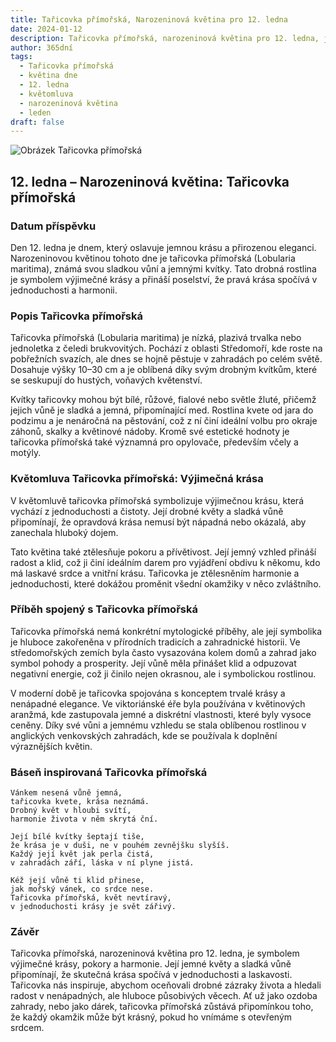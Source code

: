 ```yaml
---
title: Tařicovka přímořská, Narozeninová květina pro 12. ledna
date: 2024-01-12
description: Tařicovka přímořská, narozeninová květina pro 12. ledna, je symbolem Výjimečná krása. Objevte její jedinečný význam, fascinující příběhy a poezii, která oslavuje její krásu.
author: 365dní
tags:
  - Tařicovka přímořská
  - květina dne
  - 12. ledna
  - květomluva
  - narozeninová květina
  - leden
draft: false
---
```


![Obrázek Tařicovka přímořská](https://cdn.pixabay.com/photo/2020/06/22/13/50/sweet-alyssum-5329266_640.jpg#center)

## 12. ledna – Narozeninová květina: Tařicovka přímořská

### Datum příspěvku

Den 12. ledna je dnem, který oslavuje jemnou krásu a přirozenou eleganci. Narozeninovou květinou tohoto dne je tařicovka přímořská (Lobularia maritima), známá svou sladkou vůní a jemnými kvítky. Tato drobná rostlina je symbolem výjimečné krásy a přináší poselství, že pravá krása spočívá v jednoduchosti a harmonii.

### Popis Tařicovka přímořská

Tařicovka přímořská (Lobularia maritima) je nízká, plazivá trvalka nebo jednoletka z čeledi brukvovitých. Pochází z oblasti Středomoří, kde roste na pobřežních svazích, ale dnes se hojně pěstuje v zahradách po celém světě. Dosahuje výšky 10–30 cm a je oblíbená díky svým drobným kvítkům, které se seskupují do hustých, voňavých květenství.

Kvítky tařicovky mohou být bílé, růžové, fialové nebo světle žluté, přičemž jejich vůně je sladká a jemná, připomínající med. Rostlina kvete od jara do podzimu a je nenáročná na pěstování, což z ní činí ideální volbu pro okraje záhonů, skalky a květinové nádoby. Kromě své estetické hodnoty je tařicovka přímořská také významná pro opylovače, především včely a motýly.

### Květomluva Tařicovka přímořská: Výjimečná krása

V květomluvě tařicovka přímořská symbolizuje výjimečnou krásu, která vychází z jednoduchosti a čistoty. Její drobné květy a sladká vůně připomínají, že opravdová krása nemusí být nápadná nebo okázalá, aby zanechala hluboký dojem.

Tato květina také ztělesňuje pokoru a přívětivost. Její jemný vzhled přináší radost a klid, což ji činí ideálním darem pro vyjádření obdivu k někomu, kdo má laskavé srdce a vnitřní krásu. Tařicovka je ztělesněním harmonie a jednoduchosti, které dokážou proměnit všední okamžiky v něco zvláštního.

### Příběh spojený s Tařicovka přímořská

Tařicovka přímořská nemá konkrétní mytologické příběhy, ale její symbolika je hluboce zakořeněna v přírodních tradicích a zahradnické historii. Ve středomořských zemích byla často vysazována kolem domů a zahrad jako symbol pohody a prosperity. Její vůně měla přinášet klid a odpuzovat negativní energie, což ji činilo nejen okrasnou, ale i symbolickou rostlinou.

V moderní době je tařicovka spojována s konceptem trvalé krásy a nenápadné elegance. Ve viktoriánské éře byla používána v květinových aranžmá, kde zastupovala jemné a diskrétní vlastnosti, které byly vysoce ceněny. Díky své vůni a jemnému vzhledu se stala oblíbenou rostlinou v anglických venkovských zahradách, kde se používala k doplnění výraznějších květin.

### Báseň inspirovaná Tařicovka přímořská

```
Vánkem nesená vůně jemná,  
tařicovka kvete, krása neznámá.  
Drobný květ v hloubi svítí,  
harmonie života v něm skrytá ční.  

Její bílé kvítky šeptají tiše,  
že krása je v duši, ne v pouhém zevnějšku slyšíš.  
Každý její květ jak perla čistá,  
v zahradách září, láska v ní plyne jistá.  

Kéž její vůně ti klid přinese,  
jak mořský vánek, co srdce nese.  
Tařicovka přímořská, květ nevtíravý,  
v jednoduchosti krásy je svět zářivý.  
```

### Závěr

Tařicovka přímořská, narozeninová květina pro 12. ledna, je symbolem výjimečné krásy, pokory a harmonie. Její jemné květy a sladká vůně připomínají, že skutečná krása spočívá v jednoduchosti a laskavosti. Tařicovka nás inspiruje, abychom oceňovali drobné zázraky života a hledali radost v nenápadných, ale hluboce působivých věcech. Ať už jako ozdoba zahrady, nebo jako dárek, tařicovka přímořská zůstává připomínkou toho, že každý okamžik může být krásný, pokud ho vnímáme s otevřeným srdcem.